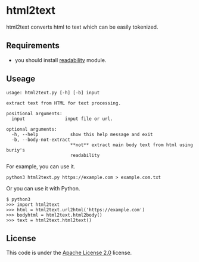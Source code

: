 # html2text
html2text converts html to text which can be easily tokenized.

## Requirements
- you should install [readability](https://github.com/buriy/python-readability) module.

## Useage
```
usage: html2text.py [-h] [-b] input

extract text from HTML for text processing.

positional arguments:
  input               input file or url.

optional arguments:
  -h, --help            show this help message and exit
  -b, --body-not-extract
                        **not** extract main body text from html using buriy's
                        readability
```

For example, you can use it.

```
python3 html2text.py https://example.com > example.com.txt
```

Or you can use it with Python.

```
$ python3
>>> import html2text
>>> html = html2text.url2html('https://example.com')
>>> bodyhtml = html2text.html2body()
>>> text = html2text.html2text()
```

## License
This code is under the [Apache License 2.0](http://www.apache.org/licenses/LICENSE-2.0) license.
